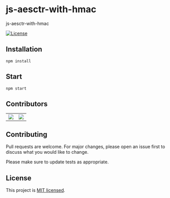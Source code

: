# js-aesctr-with-hmac
js-aesctr-with-hmac

[![License](https://img.shields.io/github/license/thenewboston-developers/website)](http://opensource.org/licenses/MIT)

## Installation

```
npm install
```

## Start

```
npm start
```

## Contributors

<table>
  <tr>
    <td align="center">
      <a href="https://github.com/mrcn04">
        <img src="https://avatars.githubusercontent.com/u/37182227?s=48&v=4">
      </a>
    </td>
    <td align="center">
      <a href="https://github.com/akdilsiz">
        <img src="https://avatars.githubusercontent.com/u/15758169?s=48&v=4">
      </a>
    </td>
  </tr>
  <table>

## Contributing
Pull requests are welcome. For major changes, please open an issue first to discuss what you would like to change.

Please make sure to update tests as appropriate.

## License

This project is [MIT licensed](http://opensource.org/licenses/MIT).
